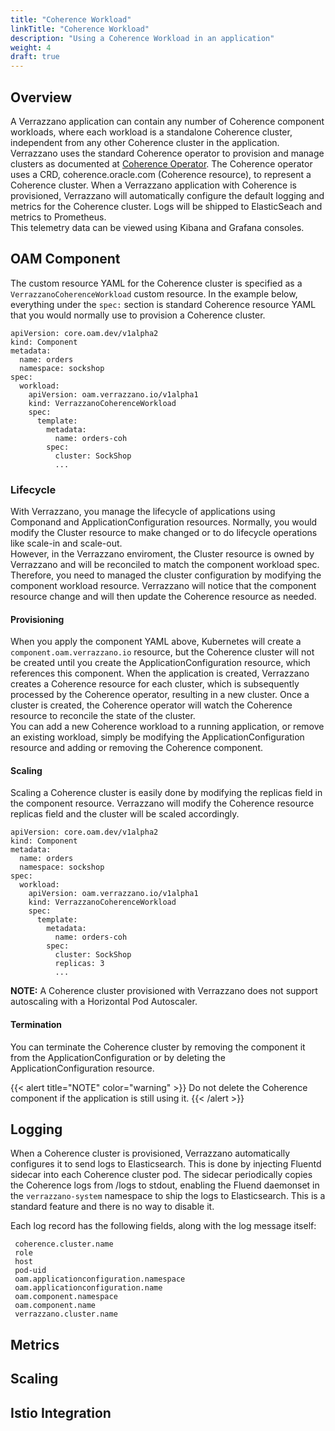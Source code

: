 ```yaml
---
title: "Coherence Workload"
linkTitle: "Coherence Workload"
description: "Using a Coherence Workload in an application"
weight: 4
draft: true
---
```


## Overview
A Verrazzano application can contain any number of Coherence component workloads, where each workload
is a standalone Coherence cluster, independent from any other Coherence cluster in the application.  
Verrazzano uses the standard Coherence operator to provision and manage clusters as documented 
at [Coherence Operator](https://oracle.github.io/coherence-operator/docs/latest).  The Coherence operator
uses a CRD, coherence.oracle.com (Coherence resource), to represent a Coherence cluster.  When a Verrazzano
application with Coherence is provisioned, Verrazzano will automatically configure the default logging and 
metrics for the Coherence cluster.  Logs will be shipped to ElasticSeach and metrics to Prometheus.  
This telemetry data can be viewed using Kibana and Grafana consoles.

## OAM Component
The custom resource YAML for the Coherence cluster is specified as a `VerrazzanoCoherenceWorkload` custom resource. In the 
example below, everything under the `spec:` section is standard Coherence resource YAML that you would normally use
to provision a Coherence cluster.
```
apiVersion: core.oam.dev/v1alpha2
kind: Component
metadata:
  name: orders
  namespace: sockshop
spec:
  workload:
    apiVersion: oam.verrazzano.io/v1alpha1
    kind: VerrazzanoCoherenceWorkload
    spec:
      template:
        metadata:
          name: orders-coh
        spec:
          cluster: SockShop
          ...
```

### Lifecycle
With Verrazzano, you manage the lifecycle of applications using Componand and ApplicationConfiguration resources.
Normally, you would modify the Cluster resource to make changed or to do lifecycle operations like scale-in and scale-out.  
However, in the Verrazzano enviroment, the Cluster resource is owned by Verrazzano and will be reconciled 
to match the component workload spec.  Therefore, you need to managed the cluster configuration by modifying
the component workload resource.  Verrazzano will notice that the component resource change and will then update
the Coherence resource as needed.

#### Provisioning
When you apply the component YAML above, Kubernetes will create a `component.oam.verrazzano.io` resource, but 
the Coherence cluster will not be created until you create the ApplicationConfiguration resource, which references
this component.  When the application is created, Verrazzano creates a Coherence resource for each cluster,
which is subsequently processed by the Coherence operator, resulting in a new cluster.  Once a cluster is created,
the Coherence operator will watch the Coherence resource to reconcile the state of the cluster.  
You can add a new Coherence workload to a running application, or remove an existing workload, simply be modifying
the ApplicationConfiguration resource and adding or removing the Coherence component. 

#### Scaling
Scaling a Coherence cluster is easily done by modifying the replicas field in the component resource.  Verrazzano
will modify the Coherence resource replicas field and the cluster will be scaled accordingly.
```
apiVersion: core.oam.dev/v1alpha2
kind: Component
metadata:
  name: orders
  namespace: sockshop
spec:
  workload:
    apiVersion: oam.verrazzano.io/v1alpha1
    kind: VerrazzanoCoherenceWorkload
    spec:
      template:
        metadata:
          name: orders-coh
        spec:
          cluster: SockShop
          replicas: 3
          ...
```

**NOTE:** A Coherence cluster provisioned with Verrazzano does not support autoscaling with a Horizontal Pod Autoscaler.

#### Termination
You can terminate the Coherence cluster by removing the component it from the ApplicationConfiguration or by
deleting the ApplicationConfiguration resource.

{{< alert title="NOTE" color="warning" >}}
Do not delete the Coherence component if the application is still using it. 
{{< /alert >}}


## Logging
When a Coherence cluster is provisioned, Verrazzano automatically configures it to send logs to Elasticsearch.  This is done by
injecting Fluentd sidecar into each Coherence cluster pod.  The sidecar periodically copies the Coherence logs from 
/logs to stdout, enabling the Fluend daemonset in the `verrazzano-system` namespace to ship the logs to Elasticsearch.
This is a standard feature and there is no way to disable it.

Each log record has the following fields, along with the log message itself:
```
 coherence.cluster.name
 role
 host
 pod-uid
 oam.applicationconfiguration.namespace
 oam.applicationconfiguration.name
 oam.component.namespace
 oam.component.name
 verrazzano.cluster.name
```

## Metrics

## Scaling

## Istio Integration




